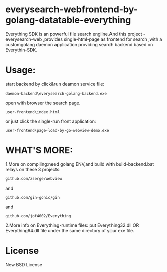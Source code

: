 # everysearch-webfrontend-by-golang-datatable-everything
Everything SDK is an powerful file search engiine.And this project -everysearch-web ,provides single-html-page as frontend for search ,with a customgolang daemon application providing search backend based on Everythin-SDK.

Usage:
================================================================================
start backend by click&run deamon service file:
```
daemon-backend\everysearch-golang-backend.exe
```

open with browser the search page.
```
user-frontend\index.html 
```
or just click the single-run front application:
```
user-frontend\page-load-by-go-webview-demo.exe
```

WHAT'S MORE:
================================================================================
1.More on compiling:need golang ENV,and build with build-backend.bat 
relays on these 3 projects:
```
github.com/zserge/webview
```
and 
```
github.com/gin-gonic/gin
```
and
```
github.com/jof4002/Everything
```

2.More info on Everything-runtime files:
put Everything32.dll OR Everything64.dll  file under the same directory of your exe file.


License
================================================================================
New BSD License

